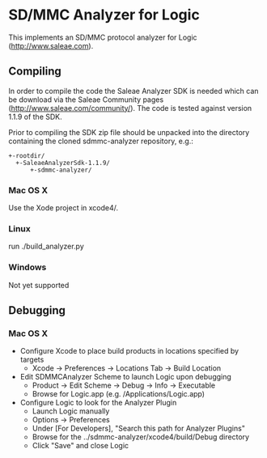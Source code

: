 SD/MMC Analyzer for Logic
=========================

This implements an SD/MMC protocol analyzer for Logic (http://www.saleae.com).

Compiling
---------

In order to compile the code the Saleae Analyzer SDK is needed which can be download via the Saleae Community pages (http://www.saleae.com/community/). The code is tested against version 1.1.9 of the SDK.

Prior to compiling the SDK zip file should be unpacked into the directory containing the cloned sdmmc-analyzer repository, e.g.:

    +-rootdir/
      +-SaleaeAnalyzerSdk-1.1.9/
          +-sdmmc-analyzer/

### Mac OS X

Use the Xode project in xcode4/.

### Linux

run ./build_analyzer.py

### Windows

Not yet supported

Debugging
---------

### Mac OS X

* Configure Xcode to place build products in locations specified by targets
  * Xcode -> Preferences -> Locations Tab -> Build Location
* Edit SDMMCAnalyzer Scheme to launch Logic upon debugging
  * Product -> Edit Scheme -> Debug -> Info -> Executable
  * Browse for Logic.app (e.g. /Applications/Logic.app)
* Configure Logic to look for the Analyzer Plugin
  * Launch Logic manually
  * Options -> Preferences
  * Under [For Developers], "Search this path for Analyzer Plugins"
  * Browse for the ../sdmmc-analyzer/xcode4/build/Debug directory
  * Click "Save" and close Logic


